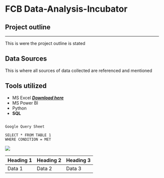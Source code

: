 # FCB Data-Analysis-Incubator

## Project outline
---
This is were the project outline is stated

## Data Sources
This is where all sources of data collected are referenced and mentioned  

## Tools utilized
- MS Excel ***[Download here](https://www.microsoft.com)***
- MS Power BI
- Python
- **SQL**


```

Google Query Sheet

SELECT * FROM TABLE 1
WHERE CONDITION = MET

```
![](IMG_1637.jpg)

|Heading 1 | Heading 2| Heading 3|
|----------| ---------| ---------|
|Data 1| Data 2| Data 3|


